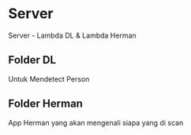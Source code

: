 # Server
Server - Lambda DL &amp; Lambda Herman

## Folder DL
Untuk Mendetect Person

## Folder Herman
App Herman yang akan mengenali siapa yang di scan
